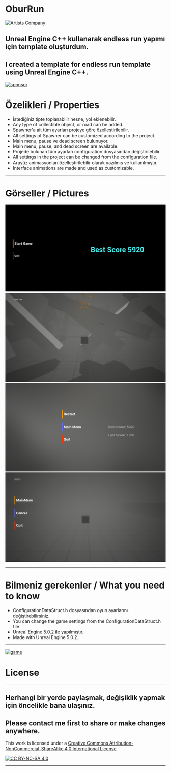 # OburRun
[![Artists Company](https://raw.githubusercontent.com/creosB/presentation/main/background.png)](https://artistscompany.tech/)
## Unreal Engine C++ kullanarak endless run yapımı için template oluşturdum.
## I created a template for endless run template using Unreal Engine C++.

[![sponsor](https://www.buymeacoffee.com/assets/img/custom_images/orange_img.png)](https://www.buymeacoffee.com/creos)

# Özelikleri / Properties

* İstediğiniz tipte toplanabilir nesne, yol eklenebilir.
*  Any type of collectible object, or road can be added.
* Spawner'a ait tüm ayarları projeye göre özelleştirilebilir.
*  All settings of Spawner can be customized according to the project.
* Main menu, pause ve dead screen bulunuyor.
 * Main menu, pause, and dead screen are available. 
* Projede bulunan tüm ayarları configuration dosyasından değiştirilebilir.
 * All settings in the project can be changed from the configuration file.
* Arayüz animasyonları özelleştirilebilir olarak yazılmış ve kullanılmıştır.
 * Interface animations are made and used as customizable.
***

# Görseller / Pictures
![pics](https://raw.githubusercontent.com/creosB/OburRun/main/pics/resim1.png?token=GHSAT0AAAAAABTZR5KPXV6LGHBFDGADHHTCYVE34XQ)
![pics](https://raw.githubusercontent.com/creosB/OburRun/main/pics/resim2.png?token=GHSAT0AAAAAABTZR5KPX47PIS5UJJAHSYNGYVE35KA)
![pics](https://raw.githubusercontent.com/creosB/OburRun/main/pics/resim3.png?token=GHSAT0AAAAAABTZR5KOXEGNPTSWOUXJLCEMYVE35NQ)
![pics](https://raw.githubusercontent.com/creosB/OburRun/main/pics/resim4.png?token=GHSAT0AAAAAABTZR5KOCHW3OKYZRG5E3WC4YVE35TA)

***
# Bilmeniz gerekenler / What you need to know
- ConfigurationDataStruct.h dosyasından oyun ayarlarını değiştirebilirsiniz.
- You can change the game settings from the ConfigurationDataStruct.h file.
- Unreal Engine 5.0.2 ile yapılmıştır.
-  Made with Unreal Engine 5.0.2.
***

[![game](https://static.itch.io/images/badge.svg)](https://artistscompany.itch.io/obur-run)

# License
***
## Herhangi bir yerde paylaşmak, değişiklik yapmak için öncelikle bana ulaşınız. 
## Please contact me first to share or make changes anywhere.

This work is licensed under a
[Creative Commons Attribution-NonCommercial-ShareAlike 4.0 International License][cc-by-nc-sa].

[![CC BY-NC-SA 4.0][cc-by-nc-sa-image]][cc-by-nc-sa]

[cc-by-nc-sa]: http://creativecommons.org/licenses/by-nc-sa/4.0/
[cc-by-nc-sa-image]: https://licensebuttons.net/l/by-nc-sa/4.0/88x31.png
[cc-by-nc-sa-shield]: https://img.shields.io/badge/License-CC%20BY--NC--SA%204.0-lightgrey.svg
***
